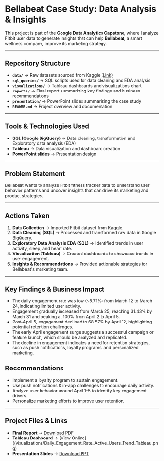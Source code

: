 # Bellabeat Case Study: Data Analysis & Insights

This project is part of the **Google Data Analytics Capstone**, where I analyze Fitbit user data to generate insights that can help **Bellabeat**, a smart wellness company, improve its marketing strategy.

---

## Repository Structure  

- **`data/`** → Raw datasets sourced from Kaggle [(Link)](https://www.kaggle.com/datasets/arashnic/fitbit)  
- **`sql_queries/`** → SQL scripts used for data cleaning and EDA analysis  
- **`visualizations/`** → Tableau dashboards and visualizations chart
- **`reports/`** → Final report summarizing key findings and business recommendations  
- **`presentation/`** → PowerPoint slides summarizing the case study  
- **`README.md`** → Project overview and documentation  

---

## Tools & Technologies Used  

- **SQL (Google BigQuery)** → Data cleaning, transformation and Exploratory data analysis (EDA) 
- **Tableau** → Data visualization and dashboard creation   
- **PowerPoint slides** → Presentation design  

---

## Problem Statement  

Bellabeat wants to analyze Fitbit fitness tracker data to understand user behavior patterns and uncover insights that can drive its marketing and product strategies.

---

## Actions Taken  

1. **Data Collection** → Imported Fitbit dataset from Kaggle.  
2. **Data Cleaning (SQL)** → Processed and transformed raw data in Google BigQuery.  
3. **Exploratory Data Analysis EDA (SQL)** → Identified trends in user activity, sleep, and heart rate.  
4. **Visualization (Tableau)** → Created dashboards to showcase trends in user engagement.  
5. **Insights & Recommendations** → Provided actionable strategies for Bellabeat's marketing team.  

---

## Key Findings & Business Impact  

- The daily engagement rate was low (~5.71%) from March 12 to March 24, indicating limited user activity.
- Engagement gradually increased from March 25, reaching 31.43% by March 31 and peaking at 100% from April 2 to April 5.
- Post-April 5, engagement declined to 68.57% by April 12, highlighting potential retention challenges.
- The early April engagement surge suggests a successful campaign or feature launch, which should be analyzed and replicated.
- The decline in engagement indicates a need for retention strategies, such as push notifications, loyalty programs, and personalized marketing.

## Recommendations
- Implement a loyalty program to sustain engagement.
- Use push notifications & in-app challenges to encourage daily activity.
- Analyze user behavior around April 1-5 to identify key engagement drivers.
- Personalize marketing efforts to improve user retention.   

---

## Project Files & Links  

- **Final Report** → [Download PDF](reports/Final_report.pdf)
- **Tableau Dashboard** → [View Online]((visualizations/Daily_Engagement_Rate_Active_Users_Trend_Tableau.png)
- **Presentation Slides** → [Download PPT](presentation/Bellabeat-Marketing-Strategy-Presentation.pptx) 
